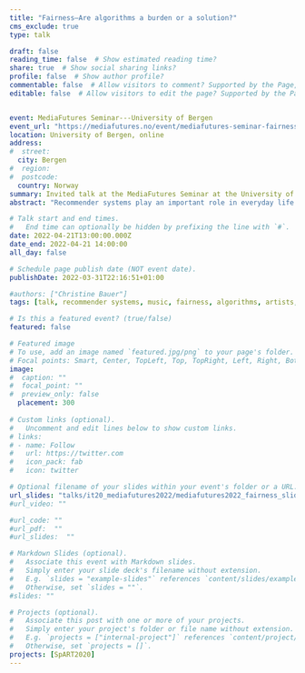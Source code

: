 ```yaml
---
title: "Fairness—Are algorithms a burden or a solution?"
cms_exclude: true
type: talk

draft: false
reading_time: false  # Show estimated reading time?
share: true  # Show social sharing links?
profile: false  # Show author profile?
commentable: false  # Allow visitors to comment? Supported by the Page, Post, and Docs content types.
editable: false  # Allow visitors to edit the page? Supported by the Page, Post, and Docs content types.


event: MediaFutures Seminar---University of Bergen
event_url: "https://mediafutures.no/event/mediafutures-seminar-fairness-are-algorithms-a-burden-or-a-solution-dr-christine-bauer-assistant-professor-at-utrecht-university/"
location: University of Bergen, online
address:
#  street: 
  city: Bergen
#  region:
#  postcode:
  country: Norway
summary: Invited talk at the MediaFutures Seminar at the University of Bergen.
abstract: "Recommender systems play an important role in everyday life. These systems assist users in choosing products to buy, movies to watch, or news articles to read. With their wide usage, there is an increasing pressure that such systems are fair. Besides serving diverse groups of users, recommenders need to represent and serve item providers in a fair manner, too. But what is fair? In this talk, I will present research on fairness in music recommender systems taking the artists’ perspective. What do artists consider fair? Are algorithms a burden or a solution? In particular, I will zoom in on recent research on gender bias in music recommenders and how we can address this issue."

# Talk start and end times.
#   End time can optionally be hidden by prefixing the line with `#`.
date: 2022-04-21T13:00:00.000Z
date_end: 2022-04-21 14:00:00
all_day: false

# Schedule page publish date (NOT event date).
publishDate: 2022-03-31T22:16:51+01:00

#authors: ["Christine Bauer"]
tags: [talk, recommender systems, music, fairness, algorithms, artists, gender bias]

# Is this a featured event? (true/false)
featured: false

# Featured image
# To use, add an image named `featured.jpg/png` to your page's folder. 
# Focal points: Smart, Center, TopLeft, Top, TopRight, Left, Right, BottomLeft, Bottom, BottomRight.
image:
#  caption: ""
#  focal_point: ""
#  preview_only: false
  placement: 300
  
# Custom links (optional).
#   Uncomment and edit lines below to show custom links.
# links:
# - name: Follow
#   url: https://twitter.com
#   icon_pack: fab
#   icon: twitter

# Optional filename of your slides within your event's folder or a URL.
url_slides: "talks/it20_mediafutures2022/mediafutures2022_fairness_slides.pdf"
#url_video: ""

#url_code: ""
#url_pdf:  ""
#url_slides:  ""

# Markdown Slides (optional).
#   Associate this event with Markdown slides.
#   Simply enter your slide deck's filename without extension.
#   E.g. `slides = "example-slides"` references `content/slides/example-slides.md`.
#   Otherwise, set `slides = ""`.
#slides: ""

# Projects (optional).
#   Associate this post with one or more of your projects.
#   Simply enter your project's folder or file name without extension.
#   E.g. `projects = ["internal-project"]` references `content/project/deep-learning/index.md`.
#   Otherwise, set `projects = []`.
projects: [SpART2020]
---
```

